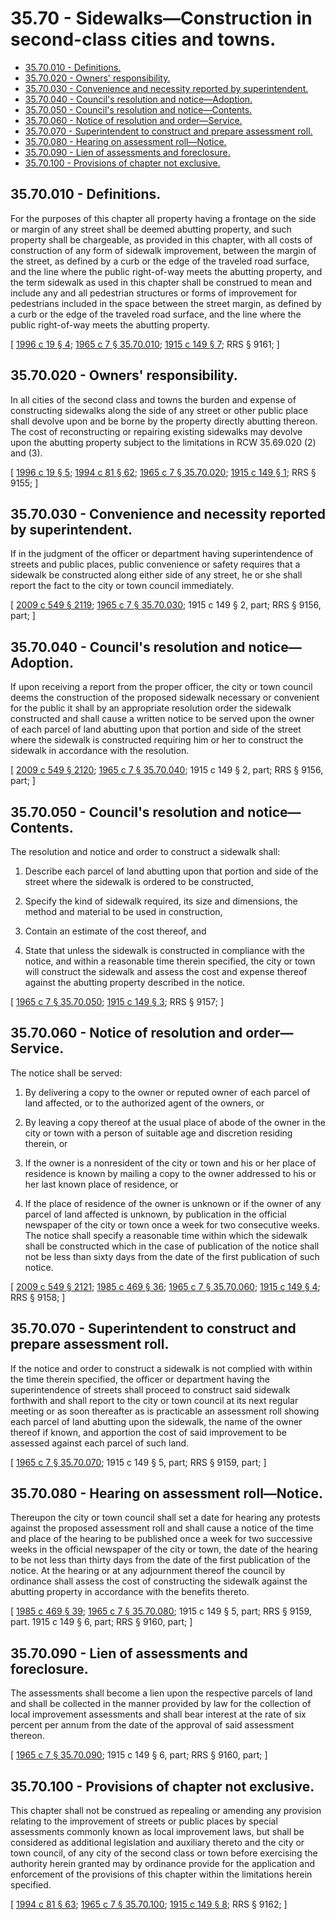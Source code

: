 # 35.70 - Sidewalks—Construction in second-class cities and towns.
* [35.70.010 - Definitions.](#3570010---definitions)
* [35.70.020 - Owners' responsibility.](#3570020---owners-responsibility)
* [35.70.030 - Convenience and necessity reported by superintendent.](#3570030---convenience-and-necessity-reported-by-superintendent)
* [35.70.040 - Council's resolution and notice—Adoption.](#3570040---councils-resolution-and-noticeadoption)
* [35.70.050 - Council's resolution and notice—Contents.](#3570050---councils-resolution-and-noticecontents)
* [35.70.060 - Notice of resolution and order—Service.](#3570060---notice-of-resolution-and-orderservice)
* [35.70.070 - Superintendent to construct and prepare assessment roll.](#3570070---superintendent-to-construct-and-prepare-assessment-roll)
* [35.70.080 - Hearing on assessment roll—Notice.](#3570080---hearing-on-assessment-rollnotice)
* [35.70.090 - Lien of assessments and foreclosure.](#3570090---lien-of-assessments-and-foreclosure)
* [35.70.100 - Provisions of chapter not exclusive.](#3570100---provisions-of-chapter-not-exclusive)
## 35.70.010 - Definitions.
For the purposes of this chapter all property having a frontage on the side or margin of any street shall be deemed abutting property, and such property shall be chargeable, as provided in this chapter, with all costs of construction of any form of sidewalk improvement, between the margin of the street, as defined by a curb or the edge of the traveled road surface, and the line where the public right-of-way meets the abutting property, and the term sidewalk as used in this chapter shall be construed to mean and include any and all pedestrian structures or forms of improvement for pedestrians included in the space between the street margin, as defined by a curb or the edge of the traveled road surface, and the line where the public right-of-way meets the abutting property.

\[ [1996 c 19 § 4](https://lawfilesext.leg.wa.gov/biennium/1995-96/Pdf/Bills/Session%20Laws/Senate/6093-S.SL.pdf?cite=1996%20c%2019%20§%204); [1965 c 7 § 35.70.010](https://leg.wa.gov/CodeReviser/documents/sessionlaw/1965c7.pdf?cite=1965%20c%207%20§%2035.70.010); [1915 c 149 § 7](https://leg.wa.gov/CodeReviser/documents/sessionlaw/1915c149.pdf?cite=1915%20c%20149%20§%207); RRS § 9161; \]

## 35.70.020 - Owners' responsibility.
In all cities of the second class and towns the burden and expense of constructing sidewalks along the side of any street or other public place shall devolve upon and be borne by the property directly abutting thereon. The cost of reconstructing or repairing existing sidewalks may devolve upon the abutting property subject to the limitations in RCW 35.69.020 (2) and (3).

\[ [1996 c 19 § 5](https://lawfilesext.leg.wa.gov/biennium/1995-96/Pdf/Bills/Session%20Laws/Senate/6093-S.SL.pdf?cite=1996%20c%2019%20§%205); [1994 c 81 § 62](https://lawfilesext.leg.wa.gov/biennium/1993-94/Pdf/Bills/Session%20Laws/House/2244.SL.pdf?cite=1994%20c%2081%20§%2062); [1965 c 7 § 35.70.020](https://leg.wa.gov/CodeReviser/documents/sessionlaw/1965c7.pdf?cite=1965%20c%207%20§%2035.70.020); [1915 c 149 § 1](https://leg.wa.gov/CodeReviser/documents/sessionlaw/1915c149.pdf?cite=1915%20c%20149%20§%201); RRS § 9155; \]

## 35.70.030 - Convenience and necessity reported by superintendent.
If in the judgment of the officer or department having superintendence of streets and public places, public convenience or safety requires that a sidewalk be constructed along either side of any street, he or she shall report the fact to the city or town council immediately.

\[ [2009 c 549 § 2119](https://lawfilesext.leg.wa.gov/biennium/2009-10/Pdf/Bills/Session%20Laws/Senate/5038.SL.pdf?cite=2009%20c%20549%20§%202119); [1965 c 7 § 35.70.030](https://leg.wa.gov/CodeReviser/documents/sessionlaw/1965c7.pdf?cite=1965%20c%207%20§%2035.70.030); 1915 c 149 § 2, part; RRS § 9156, part; \]

## 35.70.040 - Council's resolution and notice—Adoption.
If upon receiving a report from the proper officer, the city or town council deems the construction of the proposed sidewalk necessary or convenient for the public it shall by an appropriate resolution order the sidewalk constructed and shall cause a written notice to be served upon the owner of each parcel of land abutting upon that portion and side of the street where the sidewalk is constructed requiring him or her to construct the sidewalk in accordance with the resolution.

\[ [2009 c 549 § 2120](https://lawfilesext.leg.wa.gov/biennium/2009-10/Pdf/Bills/Session%20Laws/Senate/5038.SL.pdf?cite=2009%20c%20549%20§%202120); [1965 c 7 § 35.70.040](https://leg.wa.gov/CodeReviser/documents/sessionlaw/1965c7.pdf?cite=1965%20c%207%20§%2035.70.040); 1915 c 149 § 2, part; RRS § 9156, part; \]

## 35.70.050 - Council's resolution and notice—Contents.
The resolution and notice and order to construct a sidewalk shall:

1. Describe each parcel of land abutting upon that portion and side of the street where the sidewalk is ordered to be constructed,

2. Specify the kind of sidewalk required, its size and dimensions, the method and material to be used in construction,

3. Contain an estimate of the cost thereof, and

4. State that unless the sidewalk is constructed in compliance with the notice, and within a reasonable time therein specified, the city or town will construct the sidewalk and assess the cost and expense thereof against the abutting property described in the notice.

\[ [1965 c 7 § 35.70.050](https://leg.wa.gov/CodeReviser/documents/sessionlaw/1965c7.pdf?cite=1965%20c%207%20§%2035.70.050); [1915 c 149 § 3](https://leg.wa.gov/CodeReviser/documents/sessionlaw/1915c149.pdf?cite=1915%20c%20149%20§%203); RRS § 9157; \]

## 35.70.060 - Notice of resolution and order—Service.
The notice shall be served:

1. By delivering a copy to the owner or reputed owner of each parcel of land affected, or to the authorized agent of the owners, or

2. By leaving a copy thereof at the usual place of abode of the owner in the city or town with a person of suitable age and discretion residing therein, or

3. If the owner is a nonresident of the city or town and his or her place of residence is known by mailing a copy to the owner addressed to his or her last known place of residence, or

4. If the place of residence of the owner is unknown or if the owner of any parcel of land affected is unknown, by publication in the official newspaper of the city or town once a week for two consecutive weeks. The notice shall specify a reasonable time within which the sidewalk shall be constructed which in the case of publication of the notice shall not be less than sixty days from the date of the first publication of such notice.

\[ [2009 c 549 § 2121](https://lawfilesext.leg.wa.gov/biennium/2009-10/Pdf/Bills/Session%20Laws/Senate/5038.SL.pdf?cite=2009%20c%20549%20§%202121); [1985 c 469 § 36](https://leg.wa.gov/CodeReviser/documents/sessionlaw/1985c469.pdf?cite=1985%20c%20469%20§%2036); [1965 c 7 § 35.70.060](https://leg.wa.gov/CodeReviser/documents/sessionlaw/1965c7.pdf?cite=1965%20c%207%20§%2035.70.060); [1915 c 149 § 4](https://leg.wa.gov/CodeReviser/documents/sessionlaw/1915c149.pdf?cite=1915%20c%20149%20§%204); RRS § 9158; \]

## 35.70.070 - Superintendent to construct and prepare assessment roll.
If the notice and order to construct a sidewalk is not complied with within the time therein specified, the officer or department having the superintendence of streets shall proceed to construct said sidewalk forthwith and shall report to the city or town council at its next regular meeting or as soon thereafter as is practicable an assessment roll showing each parcel of land abutting upon the sidewalk, the name of the owner thereof if known, and apportion the cost of said improvement to be assessed against each parcel of such land.

\[ [1965 c 7 § 35.70.070](https://leg.wa.gov/CodeReviser/documents/sessionlaw/1965c7.pdf?cite=1965%20c%207%20§%2035.70.070); 1915 c 149 § 5, part; RRS § 9159, part; \]

## 35.70.080 - Hearing on assessment roll—Notice.
Thereupon the city or town council shall set a date for hearing any protests against the proposed assessment roll and shall cause a notice of the time and place of the hearing to be published once a week for two successive weeks in the official newspaper of the city or town, the date of the hearing to be not less than thirty days from the date of the first publication of the notice. At the hearing or at any adjournment thereof the council by ordinance shall assess the cost of constructing the sidewalk against the abutting property in accordance with the benefits thereto.

\[ [1985 c 469 § 39](https://leg.wa.gov/CodeReviser/documents/sessionlaw/1985c469.pdf?cite=1985%20c%20469%20§%2039); [1965 c 7 § 35.70.080](https://leg.wa.gov/CodeReviser/documents/sessionlaw/1965c7.pdf?cite=1965%20c%207%20§%2035.70.080); 1915 c 149 § 5, part; RRS § 9159, part.  1915 c 149 § 6, part; RRS § 9160, part; \]

## 35.70.090 - Lien of assessments and foreclosure.
The assessments shall become a lien upon the respective parcels of land and shall be collected in the manner provided by law for the collection of local improvement assessments and shall bear interest at the rate of six percent per annum from the date of the approval of said assessment thereon.

\[ [1965 c 7 § 35.70.090](https://leg.wa.gov/CodeReviser/documents/sessionlaw/1965c7.pdf?cite=1965%20c%207%20§%2035.70.090); 1915 c 149 § 6, part; RRS § 9160, part; \]

## 35.70.100 - Provisions of chapter not exclusive.
This chapter shall not be construed as repealing or amending any provision relating to the improvement of streets or public places by special assessments commonly known as local improvement laws, but shall be considered as additional legislation and auxiliary thereto and the city or town council, of any city of the second class or town before exercising the authority herein granted may by ordinance provide for the application and enforcement of the provisions of this chapter within the limitations herein specified.

\[ [1994 c 81 § 63](https://lawfilesext.leg.wa.gov/biennium/1993-94/Pdf/Bills/Session%20Laws/House/2244.SL.pdf?cite=1994%20c%2081%20§%2063); [1965 c 7 § 35.70.100](https://leg.wa.gov/CodeReviser/documents/sessionlaw/1965c7.pdf?cite=1965%20c%207%20§%2035.70.100); [1915 c 149 § 8](https://leg.wa.gov/CodeReviser/documents/sessionlaw/1915c149.pdf?cite=1915%20c%20149%20§%208); RRS § 9162; \]

